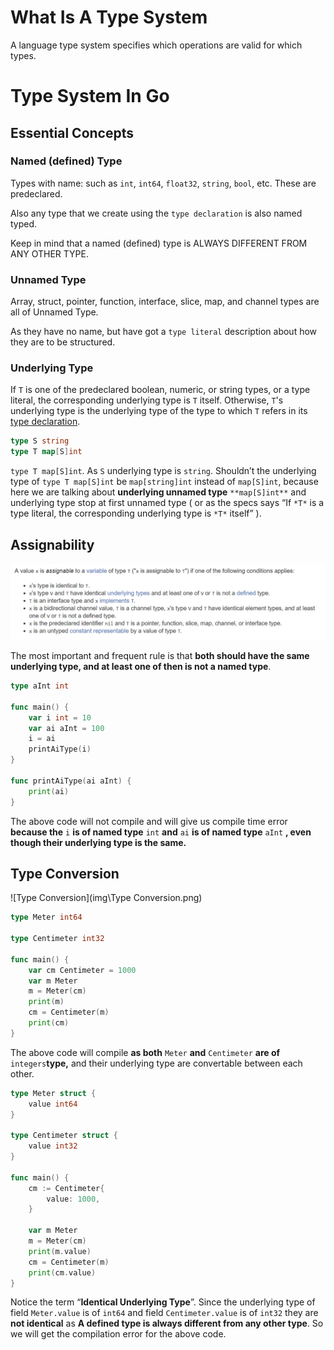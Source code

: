 # What Is A Type System

A language type system specifies which operations are valid for which types.

# Type System In Go

## Essential Concepts

### Named (defined) Type

Types with name: such as `int`, `int64`, `float32`, `string`, `bool`, etc. These are predeclared.

Also any type that we create using the `type declaration` is also named typed.

Keep in mind that a named (defined) type is ALWAYS DIFFERENT FROM ANY OTHER TYPE.

### Unnamed Type

Array, struct, pointer, function, interface, slice, map, and channel types are all of Unnamed Type.

As they have no name, but have got a `type literal` description about how they are to be structured.

### Underlying Type

If `T` is one of the predeclared boolean, numeric, or string types, or a type literal, the corresponding underlying type is `T` itself. Otherwise, `T`'s underlying type is the underlying type of the type to which `T` refers in its [type declaration](https://golang.org/ref/spec#Type_declarations).

```go
type S string
type T map[S]int
```

`type T map[S]int`. As `S` underlying type is `string`. Shouldn’t the underlying type of `type T map[S]int` be `map[string]int` instead of `map[S]int`, because here we are talking about **underlying unnamed type** `**map[S]int**` and underlying type stop at first unnamed type ( or as the specs says “If `*T*` is a type literal, the corresponding underlying type is `*T*` itself” ).

## Assignability

![assignability](img\assignability.png)

The most important and frequent rule is that **both should have the same underlying type, and at least one of then is not a named type**.

```go
type aInt int

func main() {
	var i int = 10
	var ai aInt = 100
	i = ai
	printAiType(i)
}

func printAiType(ai aInt) {
	print(ai)
}
```

The above code will not compile and will give us compile time error **because the** `i` **is of named type** `int` **and** `ai` **is of named type** `aInt` **, even though their underlying type is the same.**

## Type Conversion

![Type Conversion](img\Type Conversion.png)

```go
type Meter int64

type Centimeter int32

func main() {
	var cm Centimeter = 1000
	var m Meter
	m = Meter(cm)
	print(m)
	cm = Centimeter(m)
	print(cm)
}
```

The above code will compile **as both** `Meter` **and** `Centimeter` **are of** `integers`**type,** and their underlying type are convertable between each other.

```go
type Meter struct {
	value int64
}

type Centimeter struct {
	value int32
}

func main() {
	cm := Centimeter{
		value: 1000,
	}

	var m Meter
	m = Meter(cm)
	print(m.value)
	cm = Centimeter(m)
	print(cm.value)
}
```

Notice the term “**Identical Underlying Type**”. Since the underlying type of field `Meter.value` is of `int64` and field `Centimeter.value` is of `int32` they are **not identical** as **A defined type is always different from any other type**. So we will get the compilation error for the above code.



